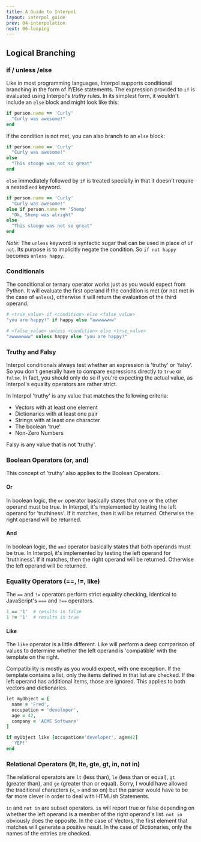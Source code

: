 ```yaml
---
title: A Guide to Interpol
layout: interpol_guide
prev: 04-interpolation
next: 06-looping
---
```

## Logical Branching

### if / unless /else
Like in most programming languages, Interpol supports conditional branching in the form of If/Else statements.  The expression provided to `if` is evaluated using Interpol's *truthy* rules.  In its simplest form, it wouldn't include an `else` block and might look like this:

```ruby
if person.name == 'Curly'
  "Curly was awesome!"
end
```

If the condition is not met, you can also branch to an `else` block:

```ruby
if person.name == 'Curly'
  "Curly was awesome!"
else
  "This stooge was not so great"
end
```

`else` immediately followed by `if` is treated specially in that it doesn't require a nested `end` keyword.

```ruby
if person.name == 'Curly'
  "Curly was awesome!"
else if person.name == 'Shemp'
  "Ok, Shemp was alright"
else
  "This stooge was not so great"
end
```

*Note:* The `unless` keyword is syntactic sugar that can be used in place of `if not`.  Its purpose is to implicitly negate the condition.  So `if not happy` becomes `unless happy`.

### Conditionals
The conditional or ternary operator works just as you would expect from Python.  It will evaluate the first operand if the condition is met (or not met in the case of `unless`), otherwise it will return the evaluation of the third operand.

```ruby
# <true_value> if <condition> else <false_value>
"you are happy!" if happy else "awwwwwww"

# <false_value> unless <condition> else <true_value>
"awwwwwww" unless happy else "you are happy!"
```

### Truthy and Falsy
Interpol conditionals always test whether an expression is 'truthy' or 'falsy'.  So you don't generally have to compare expressions directly to `true` or `false`.  In fact, you should only do so if you're expecting the actual value, as Interpol's equality operators are rather strict.

In Interpol 'truthy' is any value that matches the following criteria:

  * Vectors with at least one element
  * Dictionaries with at least one pair
  * Strings with at least one character
  * The boolean 'true'
  * Non-Zero Numbers

Falsy is any value that is not 'truthy'.

### Boolean Operators (or, and)
This concept of 'truthy' also applies to the Boolean Operators.

#### Or
In boolean logic, the `or` operator basically states that one or the other operand must be true.  In Interpol, it's implemented by testing the left operand for 'truthiness'.  If it matches, then it will be returned.  Otherwise the right operand will be returned.

#### And
In boolean logic, the `and` operator basically states that both operands must be true.  In Interpol, it's implemented by testing the left operand for 'truthiness'.  If it matches, then the right operand will be returned.  Otherwise the left operand will be returned.

### Equality Operators (==, !=, like)
The `==` and `!=` operators perform strict equality checking, identical to JavaScript's `===` and `!==` operators.

```ruby
1 == '1'  # results in false
1 != '1'  # results in true
```

#### Like
The `like` operator is a little different.  Like will perform a deep comparison of values to determine whether the left operand is 'compatible' with the template on the right.

Compatibility is mostly as you would expect, with one exception.  If the template contains a list, only the items defined in that list are checked.  If the left operand has additional items, those are ignored.  This applies to both vectors and dictionaries.

```ruby
let myObject = [
  name = 'Fred',
  occupation = 'developer',
  age = 42,
  company = 'ACME Software'
]

if myObject like [occupation='developer', age=42]
  'YEP!'
end
```

### Relational Operators (lt, lte, gte, gt, in, not in)
The relational operators are `lt` (less than), `le` (less than or equal), `gt` (greater than), and `ge` (greater than or equal).  Sorry, I would have allowed the traditional characters (`<`, `>` and so on) but the parser would have to be far more clever in order to deal with HTMLish Statements.

`in` and `not in` are subset operators.  `in` will report true or false depending on whether the left operand is a member of the right operand's list.  `not in` obviously does the opposite.  In the case of Vectors, the first element that matches will generate a positive result.  In the case of Dictionaries, only the names of the entries are checked.
